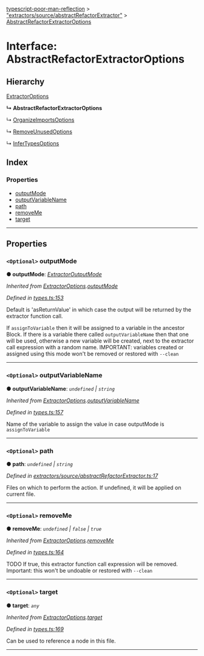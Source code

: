 [typescript-poor-man-reflection](../README.md) > ["extractors/source/abstractRefactorExtractor"](../modules/_extractors_source_abstractrefactorextractor_.md) > [AbstractRefactorExtractorOptions](../interfaces/_extractors_source_abstractrefactorextractor_.abstractrefactorextractoroptions.md)

# Interface: AbstractRefactorExtractorOptions

## Hierarchy

 [ExtractorOptions](_types_.extractoroptions.md)

**↳ AbstractRefactorExtractorOptions**

↳  [OrganizeImportsOptions](_extractors_source_organizeimports_.organizeimportsoptions.md)

↳  [RemoveUnusedOptions](_extractors_source_removeunused_.removeunusedoptions.md)

↳  [InferTypesOptions](_extractors_source_infertypes_.infertypesoptions.md)

## Index

### Properties

* [outputMode](_extractors_source_abstractrefactorextractor_.abstractrefactorextractoroptions.md#outputmode)
* [outputVariableName](_extractors_source_abstractrefactorextractor_.abstractrefactorextractoroptions.md#outputvariablename)
* [path](_extractors_source_abstractrefactorextractor_.abstractrefactorextractoroptions.md#path)
* [removeMe](_extractors_source_abstractrefactorextractor_.abstractrefactorextractoroptions.md#removeme)
* [target](_extractors_source_abstractrefactorextractor_.abstractrefactorextractoroptions.md#target)

---

## Properties

<a id="outputmode"></a>

### `<Optional>` outputMode

**● outputMode**: *[ExtractorOutputMode](../modules/_types_.md#extractoroutputmode)*

*Inherited from [ExtractorOptions](_types_.extractoroptions.md).[outputMode](_types_.extractoroptions.md#outputmode)*

*Defined in [types.ts:153](https://github.com/cancerberoSgx/typescript-poor-man-reflection/blob/3b7b7d6/src/types.ts#L153)*

Default is 'asReturnValue' in which case the output will be returned by the extractor function call.

If `assignToVariable` then it will be assigned to a variable in the ancestor Block. If there is a variable there called `outputVariableName` then that one will be used, otherwise a new variable will be created, next to the extractor call expression with a random name. IMPORTANT: variables created or assigned using this mode won't be removed or restored with `--clean`

___
<a id="outputvariablename"></a>

### `<Optional>` outputVariableName

**● outputVariableName**: *`undefined` \| `string`*

*Inherited from [ExtractorOptions](_types_.extractoroptions.md).[outputVariableName](_types_.extractoroptions.md#outputvariablename)*

*Defined in [types.ts:157](https://github.com/cancerberoSgx/typescript-poor-man-reflection/blob/3b7b7d6/src/types.ts#L157)*

Name of the variable to assign the value in case outputMode is `assignToVariable`

___
<a id="path"></a>

### `<Optional>` path

**● path**: *`undefined` \| `string`*

*Defined in [extractors/source/abstractRefactorExtractor.ts:17](https://github.com/cancerberoSgx/typescript-poor-man-reflection/blob/3b7b7d6/src/extractors/source/abstractRefactorExtractor.ts#L17)*

Files on which to perform the action. If undefined, it will be applied on current file.

___
<a id="removeme"></a>

### `<Optional>` removeMe

**● removeMe**: *`undefined` \| `false` \| `true`*

*Inherited from [ExtractorOptions](_types_.extractoroptions.md).[removeMe](_types_.extractoroptions.md#removeme)*

*Defined in [types.ts:164](https://github.com/cancerberoSgx/typescript-poor-man-reflection/blob/3b7b7d6/src/types.ts#L164)*

TODO If true, this extractor function call expression will be removed. Important: this won't be undoable or restored with `--clean`

___
<a id="target"></a>

### `<Optional>` target

**● target**: *`any`*

*Inherited from [ExtractorOptions](_types_.extractoroptions.md).[target](_types_.extractoroptions.md#target)*

*Defined in [types.ts:169](https://github.com/cancerberoSgx/typescript-poor-man-reflection/blob/3b7b7d6/src/types.ts#L169)*

Can be used to reference a node in this file.

___


